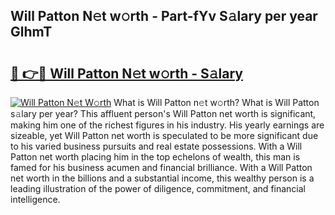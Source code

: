 ## Will Patton N𝚎t w𝚘rth - Part-fYv S𝚊lary per year GlhmT

# <h2><a href="http://gc127jx.nevu.top/?p=Will+Patton">🔗 👉🔴 Will Patton N𝚎t w𝚘rth - S𝚊lary</a></h2>

[![Will Patton N𝚎t W𝚘rth](https://i.imgur.com/Oavwk0R.jpeg)](http://gc127jx.nevu.top/?p=Will+Patton)
What is Will Patton n𝚎t w𝚘rth? What is Will Patton s𝚊lary per year?
This affluent person's Will Patton net worth is significant, making him one of the richest figures in his industry. His yearly earnings are sizeable, yet Will Patton net worth is speculated to be more significant due to his varied business pursuits and real estate possessions. With a Will Patton net worth placing him in the top echelons of wealth, this man is famed for his business acumen and financial brilliance. With a Will Patton net worth in the billions and a substantial income, this wealthy person is a leading illustration of the power of diligence, commitment, and financial intelligence.
